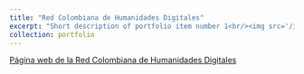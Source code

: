 ```yaml
---
title: "Red Colombiana de Humanidades Digitales"
excerpt: "Short description of portfolio item number 1<br/><img src='/images/Logo RCHD para fondo blanco.png'>"
collection: portfolio
---
```


[Página web de la Red Colombiana de Humanidades Digitales](http://www.rehdi.co/)
